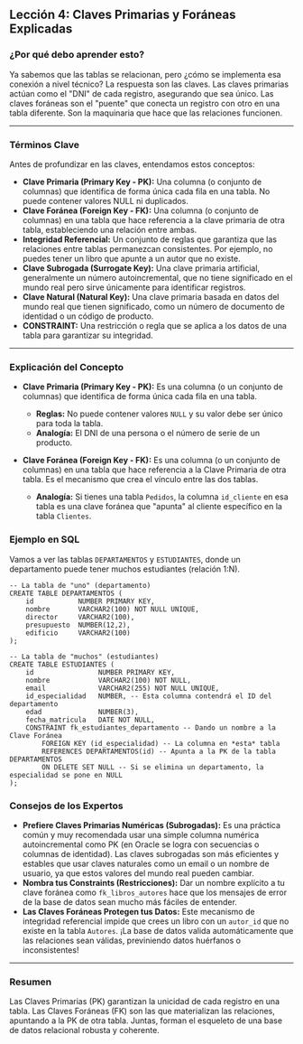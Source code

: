 ## Lección 4: Claves Primarias y Foráneas Explicadas

### ¿Por qué debo aprender esto?
Ya sabemos que las tablas se relacionan, pero ¿cómo se implementa esa conexión a nivel técnico? La respuesta son las claves. Las claves primarias actúan como el "DNI" de cada registro, asegurando que sea único. Las claves foráneas son el "puente" que conecta un registro con otro en una tabla diferente. Son la maquinaria que hace que las relaciones funcionen.

---

### Términos Clave

Antes de profundizar en las claves, entendamos estos conceptos:

- **Clave Primaria (Primary Key - PK):** Una columna (o conjunto de columnas) que identifica de forma única cada fila en una tabla. No puede contener valores NULL ni duplicados.
- **Clave Foránea (Foreign Key - FK):** Una columna (o conjunto de columnas) en una tabla que hace referencia a la clave primaria de otra tabla, estableciendo una relación entre ambas.
- **Integridad Referencial:** Un conjunto de reglas que garantiza que las relaciones entre tablas permanezcan consistentes. Por ejemplo, no puedes tener un libro que apunte a un autor que no existe.
- **Clave Subrogada (Surrogate Key):** Una clave primaria artificial, generalmente un número autoincremental, que no tiene significado en el mundo real pero sirve únicamente para identificar registros.
- **Clave Natural (Natural Key):** Una clave primaria basada en datos del mundo real que tienen significado, como un número de documento de identidad o un código de producto.
- **CONSTRAINT:** Una restricción o regla que se aplica a los datos de una tabla para garantizar su integridad.

---

### Explicación del Concepto
*   **Clave Primaria (Primary Key - PK):** Es una columna (o un conjunto de columnas) que identifica de forma única cada fila en una tabla.
    *   **Reglas:** No puede contener valores `NULL` y su valor debe ser único para toda la tabla.
    *   **Analogía:** El DNI de una persona o el número de serie de un producto.

*   **Clave Foránea (Foreign Key - FK):** Es una columna (o un conjunto de columnas) en una tabla que hace referencia a la Clave Primaria de otra tabla. Es el mecanismo que crea el vínculo entre las dos tablas.
    *   **Analogía:** Si tienes una tabla `Pedidos`, la columna `id_cliente` en esa tabla es una clave foránea que "apunta" al cliente específico en la tabla `Clientes`.

### Ejemplo en SQL
Vamos a ver las tablas `DEPARTAMENTOS` y `ESTUDIANTES`, donde un departamento puede tener muchos estudiantes (relación 1:N).
```oracle
-- La tabla de "uno" (departamento)
CREATE TABLE DEPARTAMENTOS (
    id           NUMBER PRIMARY KEY,
    nombre       VARCHAR2(100) NOT NULL UNIQUE,
    director     VARCHAR2(100),
    presupuesto  NUMBER(12,2),
    edificio     VARCHAR2(100)
);

-- La tabla de "muchos" (estudiantes)
CREATE TABLE ESTUDIANTES (
    id                NUMBER PRIMARY KEY,
    nombre            VARCHAR2(100) NOT NULL,
    email             VARCHAR2(255) NOT NULL UNIQUE,
    id_especialidad   NUMBER, -- Esta columna contendrá el ID del departamento
    edad              NUMBER(3),
    fecha_matricula   DATE NOT NULL,
    CONSTRAINT fk_estudiantes_departamento -- Dando un nombre a la Clave Foránea
        FOREIGN KEY (id_especialidad) -- La columna en *esta* tabla
        REFERENCES DEPARTAMENTOS(id) -- Apunta a la PK de la tabla DEPARTAMENTOS
        ON DELETE SET NULL -- Si se elimina un departamento, la especialidad se pone en NULL
);
```

### Consejos de los Expertos
*   **Prefiere Claves Primarias Numéricas (Subrogadas):** Es una práctica común y muy recomendada usar una simple columna numérica autoincremental como PK (en Oracle se logra con secuencias o columnas de identidad). Las claves subrogadas son más eficientes y estables que usar claves naturales como un email o un nombre de usuario, ya que estos valores del mundo real pueden cambiar.
*   **Nombra tus Constraints (Restricciones):** Dar un nombre explícito a tu clave foránea como `fk_libros_autores` hace que los mensajes de error de la base de datos sean mucho más fáciles de entender.
*   **Las Claves Foráneas Protegen tus Datos:** Este mecanismo de integridad referencial impide que crees un libro con un `autor_id` que no existe en la tabla `Autores`. ¡La base de datos valida automáticamente que las relaciones sean válidas, previniendo datos huérfanos o inconsistentes!

---

### Resumen
Las Claves Primarias (PK) garantizan la unicidad de cada registro en una tabla. Las Claves Foráneas (FK) son las que materializan las relaciones, apuntando a la PK de otra tabla. Juntas, forman el esqueleto de una base de datos relacional robusta y coherente.
